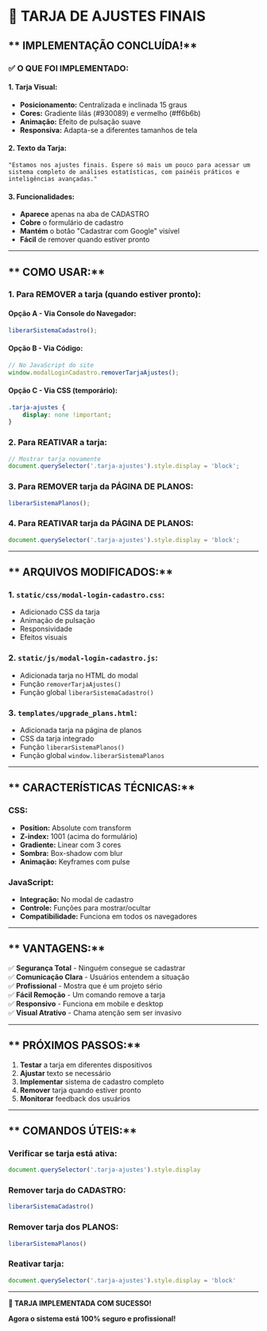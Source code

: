 # 🚧 TARJA DE AJUSTES FINAIS

## ** IMPLEMENTAÇÃO CONCLUÍDA!**

### **✅ O QUE FOI IMPLEMENTADO:**

#### **1. Tarja Visual:**
- **Posicionamento:** Centralizada e inclinada 15 graus
- **Cores:** Gradiente lilás (#930089) e vermelho (#ff6b6b)
- **Animação:** Efeito de pulsação suave
- **Responsiva:** Adapta-se a diferentes tamanhos de tela

#### **2. Texto da Tarja:**
```
"Estamos nos ajustes finais. Espere só mais um pouco para acessar um sistema completo de análises estatísticas, com painéis práticos e inteligências avançadas."
```

#### **3. Funcionalidades:**
- **Aparece** apenas na aba de CADASTRO
- **Cobre** o formulário de cadastro
- **Mantém** o botão "Cadastrar com Google" visível
- **Fácil** de remover quando estiver pronto

---

## ** COMO USAR:**

### **1. Para REMOVER a tarja (quando estiver pronto):**

#### **Opção A - Via Console do Navegador:**
```javascript
liberarSistemaCadastro();
```

#### **Opção B - Via Código:**
```javascript
// No JavaScript do site
window.modalLoginCadastro.removerTarjaAjustes();
```

#### **Opção C - Via CSS (temporário):**
```css
.tarja-ajustes {
    display: none !important;
}
```

### **2. Para REATIVAR a tarja:**
```javascript
// Mostrar tarja novamente
document.querySelector('.tarja-ajustes').style.display = 'block';
```

### **3. Para REMOVER tarja da PÁGINA DE PLANOS:**
```javascript
liberarSistemaPlanos();
```

### **4. Para REATIVAR tarja da PÁGINA DE PLANOS:**
```javascript
document.querySelector('.tarja-ajustes').style.display = 'block';
```

---

## ** ARQUIVOS MODIFICADOS:**

### **1. `static/css/modal-login-cadastro.css`:**
- Adicionado CSS da tarja
- Animação de pulsação
- Responsividade
- Efeitos visuais

### **2. `static/js/modal-login-cadastro.js`:**
- Adicionada tarja no HTML do modal
- Função `removerTarjaAjustes()`
- Função global `liberarSistemaCadastro()`

### **3. `templates/upgrade_plans.html`:**
- Adicionada tarja na página de planos
- CSS da tarja integrado
- Função `liberarSistemaPlanos()`
- Função global `window.liberarSistemaPlanos`

---

## ** CARACTERÍSTICAS TÉCNICAS:**

### **CSS:**
- **Position:** Absolute com transform
- **Z-index:** 1001 (acima do formulário)
- **Gradiente:** Linear com 3 cores
- **Sombra:** Box-shadow com blur
- **Animação:** Keyframes com pulse

### **JavaScript:**
- **Integração:** No modal de cadastro
- **Controle:** Funções para mostrar/ocultar
- **Compatibilidade:** Funciona em todos os navegadores

---

## ** VANTAGENS:**

✅ **Segurança Total** - Ninguém consegue se cadastrar  
✅ **Comunicação Clara** - Usuários entendem a situação  
✅ **Profissional** - Mostra que é um projeto sério  
✅ **Fácil Remoção** - Um comando remove a tarja  
✅ **Responsivo** - Funciona em mobile e desktop  
✅ **Visual Atrativo** - Chama atenção sem ser invasivo  

---

## ** PRÓXIMOS PASSOS:**

1. **Testar** a tarja em diferentes dispositivos
2. **Ajustar** texto se necessário
3. **Implementar** sistema de cadastro completo
4. **Remover** tarja quando estiver pronto
5. **Monitorar** feedback dos usuários

---

## ** COMANDOS ÚTEIS:**

### **Verificar se tarja está ativa:**
```javascript
document.querySelector('.tarja-ajustes').style.display
```

### **Remover tarja do CADASTRO:**
```javascript
liberarSistemaCadastro()
```

### **Remover tarja dos PLANOS:**
```javascript
liberarSistemaPlanos()
```

### **Reativar tarja:**
```javascript
document.querySelector('.tarja-ajustes').style.display = 'block'
```

---

**🎉 TARJA IMPLEMENTADA COM SUCESSO!**

**Agora o sistema está 100% seguro e profissional!**
